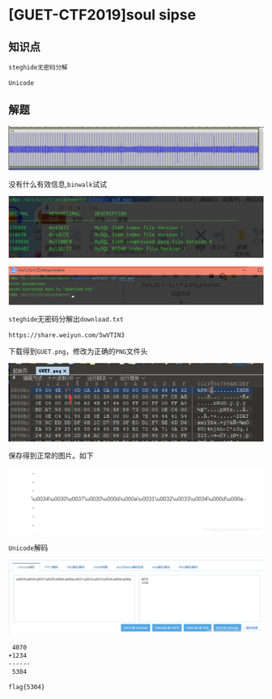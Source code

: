 # [GUET-CTF2019]soul sipse

## 知识点

`steghide无密码分解`

`Unicode`

## 解题

![image-20231204202803375](./img/90-1.png)

没有什么有效信息,`binwalk`试试

![image-20231204203042638](./img/90-2.png)

![image-20231204203117398](./img/90-3.png)

`steghide`无密码分解出`download.txt`

```
https://share.weiyun.com/5wVTIN3
```

下载得到`GUET.png`，修改为正确的`PNG`文件头

![在这里插入图片描述](./img/90-4.png)

保存得到正常的图片。如下

![在这里插入图片描述](./img/90-5.png)

`Unicode`解码

![在这里插入图片描述](./img/90-6.png)

```
 4070
+1234
------
 5304
```

```
flag{5304}
```

